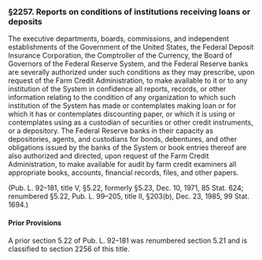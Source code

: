 ### §2257. Reports on conditions of institutions receiving loans or deposits ###

The executive departments, boards, commissions, and independent establishments of the Government of the United States, the Federal Deposit Insurance Corporation, the Comptroller of the Currency, the Board of Governors of the Federal Reserve System, and the Federal Reserve banks are severally authorized under such conditions as they may prescribe, upon request of the Farm Credit Administration, to make available to it or to any institution of the System in confidence all reports, records, or other information relating to the condition of any organization to which such institution of the System has made or contemplates making loan or for which it has or contemplates discounting paper, or which it is using or contemplates using as a custodian of securities or other credit instruments, or a depository. The Federal Reserve banks in their capacity as depositories, agents, and custodians for bonds, debentures, and other obligations issued by the banks of the System or book entries thereof are also authorized and directed, upon request of the Farm Credit Administration, to make available for audit by farm credit examiners all appropriate books, accounts, financial records, files, and other papers.

(Pub. L. 92–181, title V, §5.22, formerly §5.23, Dec. 10, 1971, 85 Stat. 624; renumbered §5.22, Pub. L. 99–205, title II, §203(b), Dec. 23, 1985, 99 Stat. 1694.)

#### Prior Provisions ####

A prior section 5.22 of Pub. L. 92–181 was renumbered section 5.21 and is classified to section 2256 of this title.